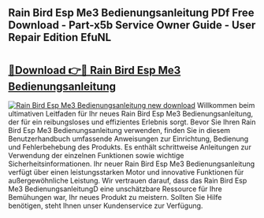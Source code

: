 ## Rain Bird Esp Me3 Bedienungsanleitung PDf Free Download - Part-x5b Service Owner Guide - User Repair Edition EfuNL

# <h2><a href="http://df40kjy.blite.top/?on=Rain+Bird+Esp+Me3+Bedienungsanleitung">🔗Download 👉🔴 Rain Bird Esp Me3 Bedienungsanleitung</a></h2>

[![Rain Bird Esp Me3 Bedienungsanleitung new download](https://i.imgur.com/lujVjoI.png)](http://df40kjy.blite.top/?on=Rain+Bird+Esp+Me3+Bedienungsanleitung)
Willkommen beim ultimativen Leitfaden für Ihr neues Rain Bird Esp Me3 Bedienungsanleitung, der für ein reibungsloses und effizientes Erlebnis sorgt. Bevor Sie Ihren Rain Bird Esp Me3 Bedienungsanleitung verwenden, finden Sie in diesem Benutzerhandbuch umfassende Anweisungen zur Einrichtung, Bedienung und Fehlerbehebung des Produkts. Es enthält schrittweise Anleitungen zur Verwendung der einzelnen Funktionen sowie wichtige Sicherheitsinformationen. Ihr neuer Rain Bird Esp Me3 Bedienungsanleitung verfügt über einen leistungsstarken Motor und innovative Funktionen für außergewöhnliche Leistung. Wir vertrauen darauf, dass das Rain Bird Esp Me3 BedienungsanleitungD eine unschätzbare Ressource für Ihre Bemühungen war, Ihr neues Produkt zu meistern. Sollten Sie Hilfe benötigen, steht Ihnen unser Kundenservice zur Verfügung.
